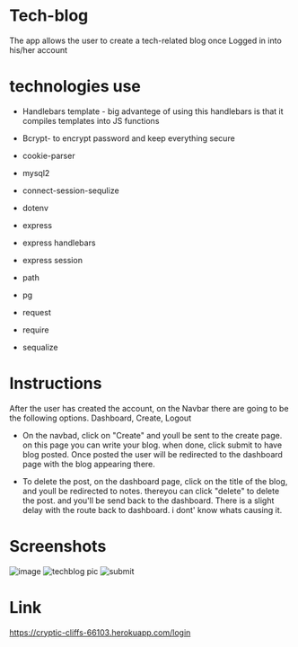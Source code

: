 # Tech-blog
 
 The app allows the user to create a tech-related blog once Logged in into his/her account

# technologies use

- Handlebars template - big advantege of using this  handlebars is that it compiles    templates into JS functions

- Bcrypt- to encrypt password and keep everything secure

- cookie-parser
- mysql2
- connect-session-sequlize
- dotenv
- express
- express handlebars
- express session
- path
- pg
- request 
- require
- sequalize

# Instructions

After the user has created the account, on the Navbar there are going to be the following options. Dashboard, Create, Logout

- On the navbad, click on "Create" and youll be sent to the create page. on this page you can write your blog. when done, click submit to have blog posted. Once posted the user will be redirected to the dashboard page with the blog appearing there.

- To delete the post, on the dashboard page, click on the title of the blog, and youll be redirected to notes. thereyou can click "delete" to delete the post. and you'll be send back to the dashboard. There is a slight delay with the route back to dashboard. i dont' know whats causing it.
# Screenshots

![image](https://user-images.githubusercontent.com/88434699/147017698-4a12e701-fe86-48c1-99e6-2652d1ee9a56.png)
![techblog pic](https://user-images.githubusercontent.com/88434699/147017876-feef2990-eea9-4222-b1c5-f2a67ad8054c.PNG)
![submit](https://user-images.githubusercontent.com/88434699/147017976-d447bd91-9668-4b4b-bb24-2c07d0ae29a4.PNG)


# Link
https://cryptic-cliffs-66103.herokuapp.com/login